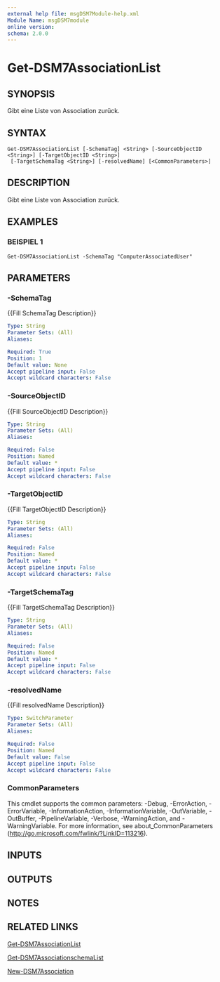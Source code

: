 ```yaml
---
external help file: msgDSM7Module-help.xml
Module Name: msgDSM7module
online version:
schema: 2.0.0
---
```


# Get-DSM7AssociationList

## SYNOPSIS
Gibt eine Liste von Association zurück.

## SYNTAX

```
Get-DSM7AssociationList [-SchemaTag] <String> [-SourceObjectID <String>] [-TargetObjectID <String>]
 [-TargetSchemaTag <String>] [-resolvedName] [<CommonParameters>]
```

## DESCRIPTION
Gibt eine Liste von Association zurück.

## EXAMPLES

### BEISPIEL 1
```
Get-DSM7AssociationList -SchemaTag "ComputerAssociatedUser"
```

## PARAMETERS

### -SchemaTag
{{Fill SchemaTag Description}}

```yaml
Type: String
Parameter Sets: (All)
Aliases:

Required: True
Position: 1
Default value: None
Accept pipeline input: False
Accept wildcard characters: False
```

### -SourceObjectID
{{Fill SourceObjectID Description}}

```yaml
Type: String
Parameter Sets: (All)
Aliases:

Required: False
Position: Named
Default value: *
Accept pipeline input: False
Accept wildcard characters: False
```

### -TargetObjectID
{{Fill TargetObjectID Description}}

```yaml
Type: String
Parameter Sets: (All)
Aliases:

Required: False
Position: Named
Default value: *
Accept pipeline input: False
Accept wildcard characters: False
```

### -TargetSchemaTag
{{Fill TargetSchemaTag Description}}

```yaml
Type: String
Parameter Sets: (All)
Aliases:

Required: False
Position: Named
Default value: *
Accept pipeline input: False
Accept wildcard characters: False
```

### -resolvedName
{{Fill resolvedName Description}}

```yaml
Type: SwitchParameter
Parameter Sets: (All)
Aliases:

Required: False
Position: Named
Default value: False
Accept pipeline input: False
Accept wildcard characters: False
```

### CommonParameters
This cmdlet supports the common parameters: -Debug, -ErrorAction, -ErrorVariable, -InformationAction, -InformationVariable, -OutVariable, -OutBuffer, -PipelineVariable, -Verbose, -WarningAction, and -WarningVariable. For more information, see about_CommonParameters (http://go.microsoft.com/fwlink/?LinkID=113216).

## INPUTS

## OUTPUTS

## NOTES

## RELATED LINKS

[Get-DSM7AssociationList]()

[Get-DSM7AssociationschemaList]()

[New-DSM7Association]()

